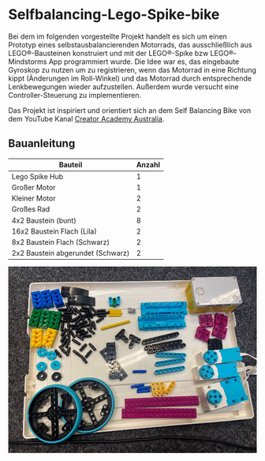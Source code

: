 # Selfbalancing-Lego-Spike-bike

Bei dem im folgenden vorgestellte Projekt handelt es sich um einen Prototyp eines selbstausbalancierenden Motorrads, das ausschließlich aus LEGO®-Bausteinen konstruiert und mit der LEGO®-Spike bzw LEGO®-Mindstorms App programmiert wurde. Die Idee war es, das eingebaute Gyroskop zu nutzen um zu registrieren, wenn das Motorrad in eine Richtung kippt (Änderungen im Roll-Winkel) und das Motorrad durch entsprechende Lenkbewegungen wieder aufzustellen. Außerdem wurde versucht eine Controller-Steuerung zu implementieren. 

Das Projekt ist inspiriert und orientiert sich an dem Self Balancing Bike von dem YouTube Kanal [Creator Academy Australia](https://www.youtube.com/watch?v=MCVW2Uqanlw).

## Bauanleitung

| Bauteil | Anzahl |                
|---------|--------|
| Lego Spike Hub   | 1      |    
| Großer Motor     | 1      |
| Kleiner Motor    | 2      |
| Großes Rad      | 2      |
| 4x2 Baustein (bunt) | 8     |
|16x2 Baustein Flach (Lila) | 2  |
| 8x2 Baustein Flach (Schwarz)   | 2  |
| 2x2 Baustein abgerundet (Schwarz) | 2|

![alt Text](https://github.com/ITMimi/Selfbalancing-Lego-Spike-bike/blob/main/Images/Bauanleitung%20Roboter%20Bild.jpg)
